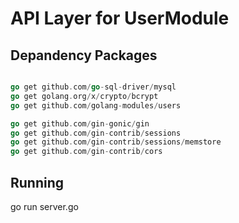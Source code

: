 # API Layer for UserModule

## Depandency Packages
```go

go get github.com/go-sql-driver/mysql
go get golang.org/x/crypto/bcrypt
go get github.com/golang-modules/users

go get github.com/gin-gonic/gin
go get github.com/gin-contrib/sessions
go get github.com/gin-contrib/sessions/memstore
go get github.com/gin-contrib/cors

```

## Running 
go run server.go